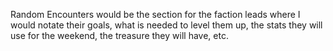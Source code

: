 Random Encounters would be the section for the faction leads where I would notate their goals, what is needed to level them up, the stats they will use for the weekend, the treasure they will have, etc. 